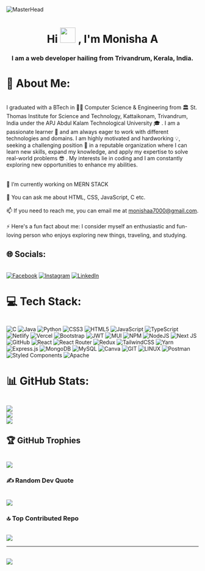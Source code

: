 ![MasterHead](https://r7q6w9z6.rocketcdn.me/career/wp-content/uploads/2020/03/giphy-7.gif)

<h1 align="center"> Hi <img width="40" src="https://media.tenor.com/SNL9_xhZl9oAAAAi/waving-hand-joypixels.gif"/> , I'm Monisha A</h1>

<h3 align="center">I am a web developer hailing from Trivandrum, Kerala, India.</h3>

# 💫 About Me:
<br>I graduated with a BTech in 👩‍💻 Computer Science & Engineering from  🏛  St. Thomas Institute for Science and Technology, Kattaikonam, Trivandrum, India under the APJ Abdul Kalam Technological University 🎓 . I am a passionate learner 📖 and am always eager to work with different technologies and domains. I am highly motivated and hardworking 💡, seeking a challenging position 🏅 in a reputable organization where I can learn new skills, expand my knowledge, and apply my expertise to solve real-world problems 😎 . My interests lie in coding and I am constantly exploring new opportunities to enhance my abilities.<br><br><br>🔭 I’m currently working on MERN STACK<br><br>💬 You can ask me about HTML, CSS, JavaScript, C etc.<br><br>📫 If you need to reach me, you can email me at monishaa7000@gmail.com.<br><br>⚡ Here's a fun fact about me: I consider myself an enthusiastic and fun-loving person who enjoys exploring new things, traveling, and studying.<br>

## 🌐 Socials:
<br>[![Facebook](https://img.shields.io/badge/Facebook-%231877F2.svg?logo=Facebook&logoColor=white)](https://facebook.com/monishachinnu8) [![Instagram](https://img.shields.io/badge/Instagram-%23E4405F.svg?logo=Instagram&logoColor=white)](https://instagram.com/___monisha__chinnu___) [![LinkedIn](https://img.shields.io/badge/LinkedIn-%230077B5.svg?logo=linkedin&logoColor=white)](https://linkedin.com/in/monishaa2000) <br>

# 💻 Tech Stack:
<br>![C](https://img.shields.io/badge/c-%2300599C.svg?style=for-the-badge&logo=c&logoColor=white) ![Java](https://img.shields.io/badge/java-%23ED8B00.svg?style=for-the-badge&logo=java&logoColor=white) ![Python](https://img.shields.io/badge/python-3670A0?style=for-the-badge&logo=python&logoColor=ffdd54) ![CSS3](https://img.shields.io/badge/css3-%231572B6.svg?style=for-the-badge&logo=css3&logoColor=white) ![HTML5](https://img.shields.io/badge/html5-%23E34F26.svg?style=for-the-badge&logo=html5&logoColor=white) ![JavaScript](https://img.shields.io/badge/javascript-%23323330.svg?style=for-the-badge&logo=javascript&logoColor=%23F7DF1E) ![TypeScript](https://img.shields.io/badge/typescript-%23007ACC.svg?style=for-the-badge&logo=typescript&logoColor=white) ![Netlify](https://img.shields.io/badge/netlify-%23000000.svg?style=for-the-badge&logo=netlify&logoColor=#00C7B7) ![Vercel](https://img.shields.io/badge/vercel-%23000000.svg?style=for-the-badge&logo=vercel&logoColor=white) ![Bootstrap](https://img.shields.io/badge/bootstrap-%23563D7C.svg?style=for-the-badge&logo=bootstrap&logoColor=white) ![JWT](https://img.shields.io/badge/JWT-black?style=for-the-badge&logo=JSON%20web%20tokens) ![MUI](https://img.shields.io/badge/MUI-%230081CB.svg?style=for-the-badge&logo=material-ui&logoColor=white) ![NPM](https://img.shields.io/badge/NPM-%23000000.svg?style=for-the-badge&logo=npm&logoColor=white) ![NodeJS](https://img.shields.io/badge/node.js-6DA55F?style=for-the-badge&logo=node.js&logoColor=white) ![Next JS](https://img.shields.io/badge/Next-black?style=for-the-badge&logo=next.js&logoColor=white) ![GitHub](https://img.shields.io/badge/GitHub-%23121011.svg?style=for-the-badge&logo=github&logoColor=white) ![React](https://img.shields.io/badge/react-%2320232a.svg?style=for-the-badge&logo=react&logoColor=%2361DAFB) ![React Router](https://img.shields.io/badge/React_Router-CA4245?style=for-the-badge&logo=react-router&logoColor=white) ![Redux](https://img.shields.io/badge/redux-%23593d88.svg?style=for-the-badge&logo=redux&logoColor=white) ![TailwindCSS](https://img.shields.io/badge/tailwindcss-%2338B2AC.svg?style=for-the-badge&logo=tailwind-css&logoColor=white) ![Yarn](https://img.shields.io/badge/yarn-%232C8EBB.svg?style=for-the-badge&logo=yarn&logoColor=white) ![Express.js](https://img.shields.io/badge/express.js-%23404d59.svg?style=for-the-badge&logo=express&logoColor=%2361DAFB) ![MongoDB](https://img.shields.io/badge/MongoDB-%234ea94b.svg?style=for-the-badge&logo=mongodb&logoColor=white) ![MySQL](https://img.shields.io/badge/mysql-%2300f.svg?style=for-the-badge&logo=mysql&logoColor=white) ![Canva](https://img.shields.io/badge/Canva-%2300C4CC.svg?style=for-the-badge&logo=Canva&logoColor=white) ![GIT](https://img.shields.io/badge/Git-fc6d26?style=for-the-badge&logo=git&logoColor=white) ![LINUX](https://img.shields.io/badge/Linux-FCC624?style=for-the-badge&logo=linux&logoColor=black) ![Postman](https://img.shields.io/badge/Postman-FF6C37?style=for-the-badge&logo=postman&logoColor=white) ![Styled Components](https://img.shields.io/badge/styled--components-DB7093?style=for-the-badge&logo=styled-components&logoColor=white) ![Apache](https://img.shields.io/badge/apache-%23D42029.svg?style=for-the-badge&logo=apache&logoColor=white)<br>

# 📊 GitHub Stats:
<br>![](https://github-readme-stats.vercel.app/api?username=monisha-chinnu&theme=dark&hide_border=false&include_all_commits=true&count_private=true)<br/>
![](https://github-readme-streak-stats.herokuapp.com/?user=monisha-chinnu&theme=dark&hide_border=false)<br/>
![](https://github-readme-stats.vercel.app/api/top-langs/?username=monisha-chinnu&theme=dark&hide_border=false&include_all_commits=true&count_private=true&layout=compact)<br>

## 🏆 GitHub Trophies
<br>![](https://github-profile-trophy.vercel.app/?username=monisha-chinnu&theme=radical&no-frame=true&no-bg=false&margin-w=4)<br>

### ✍️ Random Dev Quote
<br>![](https://quotes-github-readme.vercel.app/api?type=vetical&theme=radical)<br>

### 🔝 Top Contributed Repo
<br>![](https://github-contributor-stats.vercel.app/api?username=monisha-chinnu&limit=5&theme=dark&combine_all_yearly_contributions=true)<br>

---
<br>[![](https://visitcount.itsvg.in/api?id=monisha-chinnu&icon=4&color=0)](https://visitcount.itsvg.in)<br>
